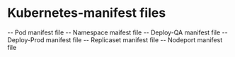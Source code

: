# Kubernetes-manifest files

-- Pod manifest file
-- Namespace maifest file
-- Deploy-QA manifest file
-- Deploy-Prod manifest file
-- Replicaset manifest file
-- Nodeport manifest file
